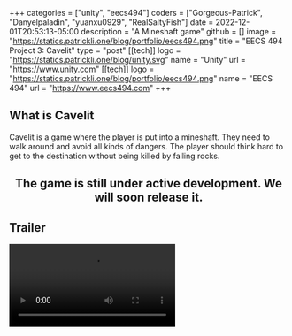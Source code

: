 +++
categories = ["unity", "eecs494"]
coders = ["Gorgeous-Patrick", "Danyelpaladin", "yuanxu0929", "RealSaltyFish"]
date = 2022-12-01T20:53:13-05:00
description = "A Mineshaft game"
github = []
image = "https://statics.patrickli.one/blog/portfolio/eecs494.png"
title = "EECS 494 Project 3: Cavelit"
type = "post"
[[tech]]
logo = "https://statics.patrickli.one/blog/unity.svg"
name = "Unity"
url = "https://www.unity.com"
[[tech]]
logo = "https://statics.patrickli.one/blog/portfolio/eecs494.png"
name = "EECS 494"
url = "https://www.eecs494.com"
+++

## What is Cavelit

Cavelit is a game where the player is put into a mineshaft. They need to walk around and avoid all kinds of dangers. The player should think hard to get to the destination without being killed by falling rocks. 

<center><h2>The game is still under active development. We will soon release it.</h2></center>

## Trailer

<video controls>
<source src="https://statics.patrickli.one/blog/portfolio/CavelitDraft.mp4" type="video/mp4">
Your browser does not support the video tag.
</video> 
